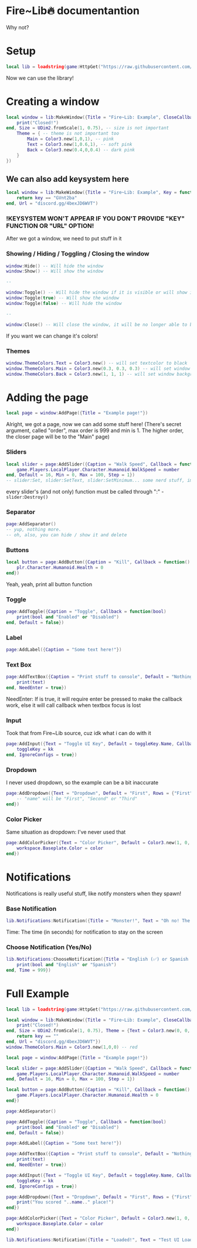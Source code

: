 # Fire~Lib🔥 documentantion
Why not?

# Setup
```lua
local lib = loadstring(game:HttpGet("https://raw.githubusercontent.com/InfernusScripts/Null-Fire/refs/heads/main/Core/Libraries/Fire-Lib/Main.lua"))()
```
Now we can use the library!

# Creating a window
```lua
local window = lib:MakeWindow({Title = "Fire~Lib: Example", CloseCallback = function()
	print("Closed!")
end, Size = UDim2.fromScale(1, 0.75), -- size is not important
	Theme = { -- theme is not important too
		Main = Color3.new(1,0,1), -- pink
		Text = Color3.new(1,0.6,1), -- soft pink
		Back = Color3.new(0.4,0,0.4) -- dark pink
	}
})
```

## We can also add keysystem here
```lua
local window = lib:MakeWindow({Title = "Fire~Lib: Example", Key = function(key)
	return key == "GVnt2ba"
end, Url = "discord.gg/4bexJD6WVT")
```
### !KEYSYSTEM WON'T APPEAR IF YOU DON'T PROVIDE "KEY" FUNCTION OR "URL" OPTION!

After we got a window, we need to put stuff in it
### Showing / Hiding / Toggling / Closing the window
```lua
window:Hide() -- Will hide the window
window:Show() -- Will show the window

--

window:Toggle() -- Will hide the window if it is visible or will show it if it is not
window:Toggle(true) -- Will show the window
window:Toggle(false) -- Will hide the window

--

window:Close() -- Will close the window, it will be no longer able to be shown again. Calls CloseCallback. In our situation it will print "Closed!" into F9 console
```

If you want we can change it's colors!
### Themes
```lua
window.ThemeColors.Text = Color3.new() -- will set textcolor to black
window.ThemeColors.Main = Color3.new(0.3, 0.3, 0.3) -- will set window outline and things of the same color to gray
window.ThemeColors.Back = Color3.new(1, 1, 1) -- will set window background color to white
```

# Adding the page
```lua
local page = window:AddPage({Title = "Example page!"})
```
Alright, we got a page, now we can add some stuff here!
(There's secret argument, called "order", max order is 999 and min is 1. The higher order, the closer page will be to the "Main" page)

### Sliders
```lua
local slider = page:AddSlider({Caption = "Walk Speed", Callback = function(number)
	game.Players.LocalPlayer.Character.Humanoid.WalkSpeed = number
end, Default = 16, Min = 0, Max = 100, Step = 1})
-- slider:Set, slider:SetText, slider:SetMinimum... some nerd stuff, im lazy to type it in there. You can see it using `for i,v in slider do print(i)`.
```
every slider's (and not only) function must be called through ":" - `slider:Destroy()`

### Separator
```lua
page:AddSeparator()
-- yup, nothing more.
-- oh, also, you can hide / show it and delete
```

### Buttons
```lua
local button = page:AddButton({Caption = "Kill", Callback = function()
	plr.Character.Humanoid.Health = 0
end})
```
Yeah, yeah, print all button function 

### Toggle
```lua
page:AddToggle({Caption = "Toggle", Callback = function(bool)
	print(bool and "Enabled" or "Disabled")
end, Default = false})
```

### Label
```lua
page:AddLabel({Caption = "Some text here!"})
```

### Text Box
```lua
page:AddTextBox({Caption = "Print stuff to console", Default = "Nothing!", Callback = function(text)
	print(text)
end, NeedEnter = true})
```
NeedEnter: If is true, it will require enter be pressed to make the callback work, else it will call callback when textbox focus is lost

### Input
Took that from Fire~Lib source, cuz idk what i can do with it
```lua
page:AddInput({Text = "Toggle UI Key", Default = toggleKey.Name, Callback = function(kk)
	toggleKey = kk
end, IgnoreConfigs = true})
```

### Dropdown
I never used dropdown, so the example can be a bit inaccurate
```lua
page:AddDropdown({Text = "Dropdown", Default = "First", Rows = {"First", "Second", "Third"}, Callback = function(name)
	-- "name" will be "First", "Second" or "Third"
end})
```

### Color Picker
Same situation as dropdown: I've never used that
```lua
page:AddColorPicker({Text = "Color Picker", Default = Color3.new(1, 0, 0.5), Callback = function(color)
	workspace.Baseplate.Color = color
end})
```

# Notifications
Notifications is really useful stuff, like notify monsters when they spawn!

### Base Notification
```lua
lib.Notifications:Notification({Title = "Monster!", Text = "Oh no! The monster has spawned!", Time = 20})
```
Time: The time (in seconds) for notification to stay on the screen

### Choose Notification (Yes/No)
```lua
lib.Notifications:ChooseNotification({Title = "English (✅) or Spanish (❌)", Text = "ENGLISH OR SPANISH?", Callback = function(bool)
	print(bool and "English" or "Spanish")
end, Time = 999})
```

# Full Example
```lua
local lib = loadstring(game:HttpGet("https://raw.githubusercontent.com/InfernusScripts/Null-Fire/refs/heads/main/Core/Libraries/Fire-Lib/Main.lua"))()

local window = lib:MakeWindow({Title = "Fire~Lib: Example", CloseCallback = function()
	print("Closed!")
end, Size = UDim2.fromScale(1, 0.75), Theme = {Text = Color3.new(0, 0, 0)  --[[black]]}, Key = function(key)
	return key == ""
end, Url = "discord.gg/4bexJD6WVT"})
window.ThemeColors.Main = Color3.new(1,0,0) -- red

local page = window:AddPage({Title = "Example page!"})

local slider = page:AddSlider({Caption = "Walk Speed", Callback = function(number)
	game.Players.LocalPlayer.Character.Humanoid.WalkSpeed = number
end, Default = 16, Min = 0, Max = 100, Step = 1})

local button = page:AddButton({Caption = "Kill", Callback = function()
	game.Players.LocalPlayer.Character.Humanoid.Health = 0
end})

page:AddSeparator()

page:AddToggle({Caption = "Toggle", Callback = function(bool)
	print(bool and "Enabled" or "Disabled")
end, Default = false})

page:AddLabel({Caption = "Some text here!"})

page:AddTextBox({Caption = "Print stuff to console", Default = "Nothing!", Callback = function(text)
	print(text)
end, NeedEnter = true})

page:AddInput({Text = "Toggle UI Key", Default = toggleKey.Name, Callback = function(kk)
	toggleKey = kk
end, IgnoreConfigs = true})

page:AddDropdown({Text = "Dropdown", Default = "First", Rows = {"First", "Second", "Third"}, Callback = function(name)
	print("You scored "..name.." place!")
end})

page:AddColorPicker({Text = "Color Picker", Default = Color3.new(1, 0, 0.5), Callback = function(color)
	workspace.Baseplate.Color = color
end})

lib.Notifications:Notification({Title = "Loaded!", Text = "Test UI Loaded!", Time = 20})
```
